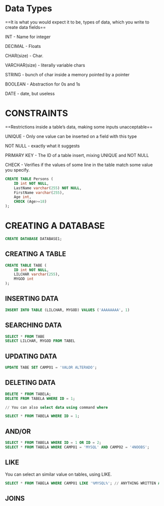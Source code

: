 # Data Types

==It is what you would expect it to be, types of data, which you write to create data fields==

INT - Name for integer

DECIMAL - Floats

CHAR(size) - Char.

VARCHAR(size) - literally variable chars

STRING - bunch of char inside a memory pointed by a pointer

BOOLEAN - Abstraction for 0s and 1s

DATE - date, but useless

# CONSTRAINTS

==Restrictions inside a table’s data, making some inputs unacceptable==

UNIQUE - Only one value can be inserted on a field with this type

NOT NULL - exactly what it suggests

PRIMARY KEY - The ID of a table insert, mixing UNIQUE and NOT NULL

CHECK - Verifies if the values of some line in the table match some value you specify.

```SQL
CREATE TABLE Persons (
    ID int NOT NULL,
    LastName varchar(255) NOT NULL,
    FirstName varchar(255),
    Age int,
    CHECK (Age>=18)
);
```

# CREATING A DATABASE

```SQL
CREATE DATABASE DATABASE1;
```

## CREATING A TABLE

```SQL
CREATE TABLE TABE (
	ID int NOT NULL,
	LILCHAR varchar(255),
	MYGOD int
);
```

## INSERTING DATA

```SQL
INSERT INTO TABLE (LILCHAR, MYGOD) VALUES ('AAAAAAAA', 1)
```

## SEARCHING DATA

```SQL
SELECT * FROM TABE
SELECT LILCHAR, MYGOD FROM TABEL
```

## UPDATING DATA

```SQL
UPDATE TABE SET CAMPO1 = 'VALOR ALTERADO';
```

## DELETING DATA

```SQL
DELETE * FROM TABELA;
DELETE FROM TABELA WHERE ID = 1;

// You can also select data using command where

SELECT * FROM TABELA WHERE ID = 1;
```

## AND/OR

```SQL
SELECT * FROM TABELA WHERE ID = 1 OR ID = 2;
SELECT * FROM TABELA WHERE CAMPO1 = 'MYSQL' AND CAMPO2 = '4NOOBS';
```

## LIKE

You can select an similar value on tables, using LIKE.

```SQL
SELECT * FROM TABELA WHERE CAMPO1 LIKE '%MYSQL%'; // ANYTHING WRITTEN AFTER AND BEFORE WILL BE IGNORED, ONLY FOCUSING ON MYSQL APPEARENCES ON EACH FIELDS
```

## JOINS